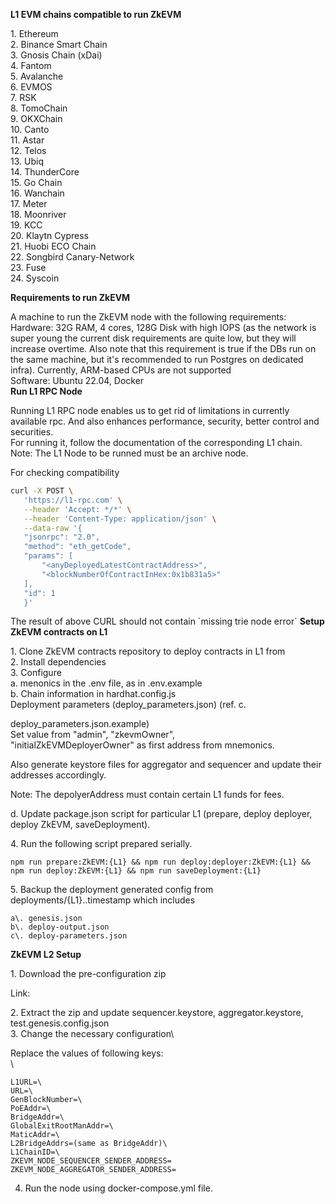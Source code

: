  **L1 EVM chains compatible to run ZkEVM**

 1\. Ethereum\
 2. Binance Smart Chain\
 3. Gnosis Chain (xDai)\
 4. Fantom\
 5. Avalanche\
 6. EVMOS\
 7. RSK\
 8. TomoChain\
 9. OKXChain\
 10. Canto\
 11. Astar\
 12. Telos\
 13. Ubiq\
 14. ThunderCore\
 15. Go Chain\
 16. Wanchain\
 17. Meter\
 18. Moonriver\
 19. KCC\
 20. Klaytn Cypress\
 21. Huobi ECO Chain\
 22. Songbird Canary-Network\
 23. Fuse\
 24. Syscoin

 **Requirements to run ZkEVM**

 A machine to run the ZkEVM node with the following requirements:\
 Hardware: 32G RAM, 4 cores, 128G Disk with high IOPS (as the network
 is super young the current disk requirements are quite low, but they
 will increase overtime. Also note that this requirement is true if the
 DBs run on the same machine, but it\'s recommended to run Postgres on
 dedicated infra). Currently, ARM-based CPUs are not supported\
 Software: Ubuntu 22.04, Docker\
 **Run L1 RPC Node**

 Running L1 RPC node enables us to get rid of limitations in currently
 available rpc. And also enhances performance, security, better control
 and securities.\
 For running it, follow the documentation of the corresponding L1
 chain.\
 Note: The L1 Node to be runned must be an archive node.

 For checking compatibility
 
```bash
curl -X POST \
   'https://l1-rpc.com' \
   --header 'Accept: */*' \
   --header 'Content-Type: application/json' \
   --data-raw '{
   "jsonrpc": "2.0",
   "method": "eth_getCode",
   "params": [
       "<anyDeployedLatestContractAddress>",
       "<blockNumberOfContractInHex:0x1b831a5>"
   ],
   "id": 1
   }'

```

 The result of above CURL should not contain \`missing trie node
 error\` **Setup ZkEVM contracts on L1**

 1\. Clone ZkEVM contracts repository to deploy contracts in L1 from\
 2. Install dependencies\
 3. Configure\
 a. menonics in the .env file, as in .env.example\
 b. Chain information in hardhat.config.js\
 Deployment parameters (deploy_parameters.json) (ref. c.

 deploy_parameters.json.example)\
 Set value from "admin", "zkevmOwner",\
 "initialZkEVMDeployerOwner" as first address from mnemonics.

 Also generate keystore files for aggregator and sequencer and update
 their addresses accordingly.

Note: The depolyerAddress must contain certain L1 funds for fees.

 d\. Update package.json script for particular L1 (prepare, deploy
 deployer, deploy ZkEVM, saveDeployment).

 4\. Run the following script prepared serially.

  ```
  npm run prepare:ZkEVM:{L1} && npm run deploy:deployer:ZkEVM:{L1} && npm run deploy:ZkEVM:{L1} && npm run saveDeployment:{L1}              
  ```

 5\. Backup the deployment generated config from deployments/{L1}..timestamp which includes

    a\. genesis.json
    b\. deploy-output.json
    c\. deploy-parameters.json

 **ZkEVM L2 Setup**

 1\. Download the pre-configuration zip

 Link:

 2\. Extract the zip and update sequencer.keystore,
 aggregator.keystore, test.genesis.config.json\
 3\. Change the necessary configuration\
 
 Replace the values of following keys:\
 \
 ```
 L1URL=\
 URL=\
 GenBlockNumber=\
 PoEAddr=\
 BridgeAddr=\
 GlobalExitRootManAddr=\
 MaticAddr=\
 L2BridgeAddrs=(same as BridgeAddr)\
 L1ChainID=\
 ZKEVM_NODE_SEQUENCER_SENDER_ADDRESS=
 ZKEVM_NODE_AGGREGATOR_SENDER_ADDRESS= 
 ```
 4. Run the node using docker-compose.yml file.
